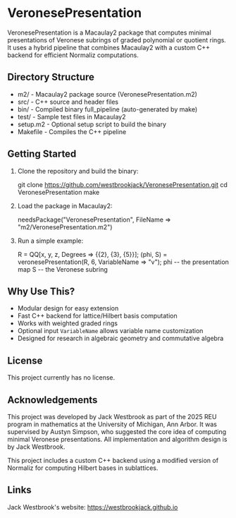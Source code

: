 VeronesePresentation
====================

VeronesePresentation is a Macaulay2 package that computes minimal presentations of Veronese subrings
of graded polynomial or quotient rings. It uses a hybrid pipeline that combines Macaulay2 with a custom
C++ backend for efficient Normaliz computations.

Directory Structure
-------------------

- m2/       - Macaulay2 package source (VeronesePresentation.m2)
- src/      - C++ source and header files
- bin/      - Compiled binary full_pipeline (auto-generated by make)
- test/     - Sample test files in Macaulay2
- setup.m2  - Optional setup script to build the binary
- Makefile  - Compiles the C++ pipeline

Getting Started
---------------

1. Clone the repository and build the binary:

    git clone https://github.com/westbrookjack/VeronesePresentation.git
    cd VeronesePresentation
    make

2. Load the package in Macaulay2:

    needsPackage("VeronesePresentation", FileName => "m2/VeronesePresentation.m2")

3. Run a simple example:

    R = QQ[x, y, z, Degrees => {{2}, {3}, {5}}];
    (phi, S) = veronesePresentation(R, 6, VariableName => "v");
    phi -- the presentation map
    S   -- the Veronese subring


Why Use This?
-------------

- Modular design for easy extension
- Fast C++ backend for lattice/Hilbert basis computation
- Works with weighted graded rings
- Optional input `VariableName` allows variable name customization
- Designed for research in algebraic geometry and commutative algebra

License
-------

This project currently has no license.

Acknowledgements
----------------

This project was developed by Jack Westbrook as part of the 2025 REU program in mathematics at the
University of Michigan, Ann Arbor. It was supervised by Austyn Simpson, who suggested the core idea
of computing minimal Veronese presentations. All implementation and algorithm design is by Jack Westbrook.

This project includes a custom C++ backend using a modified version of Normaliz for computing Hilbert bases
in sublattices.

Links
-----

Jack Westbrook's website: https://westbrookjack.github.io
